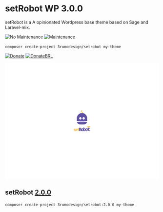 # setRobot WP 3.0.0
setRobot is a A opinionated Wordpress base theme based on Sage and Laravel-mix.

![No Maintenance](https://img.shields.io/badge/Version%203.0.0-No%20Maintenance-red) [![Maintenance](https://img.shields.io/badge/Version%202.0.0-Maintenance-green)](https://github.com/3runoDesign/setRobot/releases/tag/2.0.0)

`composer create-project 3runodesign/setrobot my-theme`

[![Donate](https://img.shields.io/badge/Donate-PayPal-green.svg)](https://www.paypal.com/cgi-bin/webscr?cmd=_s-xclick&hosted_button_id=VVX2ESV87PZ5L) [![DonateBRL](https://stc.pagseguro.uol.com.br/public/img/botoes/doacoes/160x20-doar.gif)](https://pag.ae/bmCp5nS)

![](https://raw.githubusercontent.com/3runoDesign/setRobot/master/resources/screenshot.png)

## setRobot [2.0.0](https://github.com/3runoDesign/setRobot/releases/tag/2.0.0)
`composer create-project 3runodesign/setrobot:2.0.0 my-theme`
